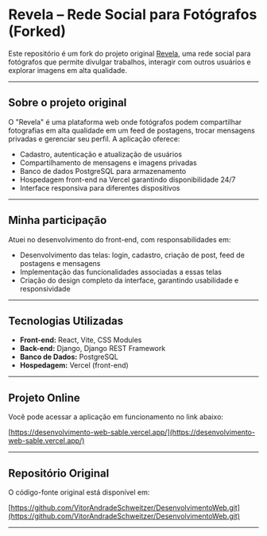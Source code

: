 # Revela – Rede Social para Fotógrafos (Forked)

Este repositório é um fork do projeto original [Revela](https://github.com/VitorAndradeSchweitzer/DesenvolvimentoWeb.git), uma rede social para fotógrafos que permite divulgar trabalhos, interagir com outros usuários e explorar imagens em alta qualidade.

---

## Sobre o projeto original

O "Revela" é uma plataforma web onde fotógrafos podem compartilhar fotografias em alta qualidade em um feed de postagens, trocar mensagens privadas e gerenciar seu perfil. A aplicação oferece:

- Cadastro, autenticação e atualização de usuários
- Compartilhamento de mensagens e imagens privadas
- Banco de dados PostgreSQL para armazenamento
- Hospedagem front-end na Vercel garantindo disponibilidade 24/7
- Interface responsiva para diferentes dispositivos

---

## Minha participação

Atuei no desenvolvimento do front-end, com responsabilidades em:

- Desenvolvimento das telas: login, cadastro, criação de post, feed de postagens e mensagens
- Implementação das funcionalidades associadas a essas telas
- Criação do design completo da interface, garantindo usabilidade e responsividade

---

## Tecnologias Utilizadas

- **Front-end:** React, Vite, CSS Modules  
- **Back-end:** Django, Django REST Framework  
- **Banco de Dados:** PostgreSQL  
- **Hospedagem:** Vercel (front-end)

---

## Projeto Online

Você pode acessar a aplicação em funcionamento no link abaixo:

[https://desenvolvimento-web-sable.vercel.app/](https://desenvolvimento-web-sable.vercel.app/)

---

## Repositório Original

O código-fonte original está disponível em:

[https://github.com/VitorAndradeSchweitzer/DesenvolvimentoWeb.git](https://github.com/VitorAndradeSchweitzer/DesenvolvimentoWeb.git)

---

